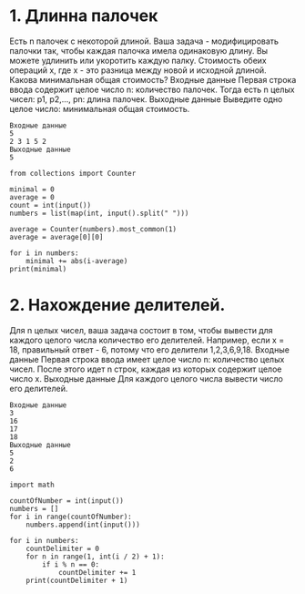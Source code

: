 # 1.	Длинна палочек
Есть n палочек с некоторой длиной. Ваша задача - модифицировать палочки так, чтобы каждая палочка имела одинаковую длину.
Вы можете удлинить или укоротить каждую палку. Стоимость обеих операций x, где x - это разница между новой и исходной длиной.
Какова минимальная общая стоимость?
Входные данные
Первая строка ввода содержит целое число n: количество палочек. 
Тогда есть n целых чисел: p1, p2,…, pn: длина палочек.
Выходные данные
Выведите одно целое число: минимальная общая стоимость.
``` ПРИМЕР
Входные данные
5
2 3 1 5 2
Выходные данные
5
```
```Код
from collections import Counter

minimal = 0
average = 0
count = int(input())
numbers = list(map(int, input().split(" ")))

average = Counter(numbers).most_common(1)
average = average[0][0]

for i in numbers:
    minimal += abs(i-average)
print(minimal)

```

# 2.	 Нахождение делителей. 
Для n целых чисел, ваша задача состоит в том, чтобы вывести для каждого целого числа количество его делителей.
Например, если x = 18, правильный ответ - 6, потому что его делители 1,2,3,6,9,18.
Входные данные
Первая строка ввода имеет целое число n: количество целых чисел.
После этого идет n строк, каждая из которых содержит целое число x.
Выходные данные
Для каждого целого числа вывести число его делителей.
``` ПРИМЕР
Входные данные
3
16
17
18
Выходные данные
5
2
6
```
```Код
import math

countOfNumber = int(input())
numbers = []
for i in range(countOfNumber):
    numbers.append(int(input()))

for i in numbers:
    countDelimiter = 0
    for n in range(1, int(i / 2) + 1):
        if i % n == 0:
            countDelimiter += 1
    print(countDelimiter + 1)
```

